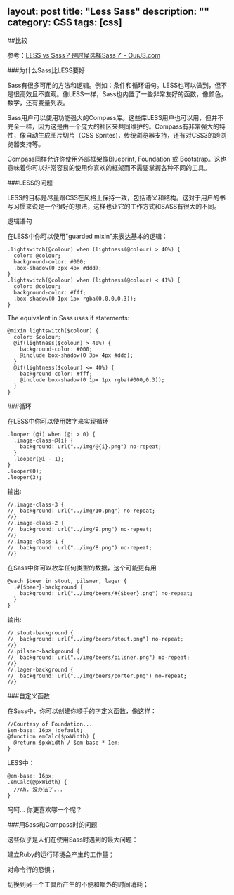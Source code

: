 layout: post
title: "Less Sass"
description: ""
category: CSS
tags: [css]
---
##比较

参考：[LESS vs Sass？是时侯选择Sass了 - OurJS.com](http://ourjs.com/detail/52e096ce4534c0d806000003)

###为什么Sass比LESS要好

Sass有很多可用的方法和逻辑。例如：条件和循环语句。LESS也可以做到，但不是很高效且不直观。像LESS一样，Sass也内置了一些非常友好的函数，像颜色，数字，还有变量列表。

Sass用户可以使用功能强大的Compass库。这些库LESS用户也可以用，但并不完全一样，因为这是由一个庞大的社区来共同维护的。Compass有非常强大的特性，像自动生成图片切片（CSS Sprites)，传统浏览器支持，还有对CSS3的跨浏览器支持等。

<!-- more -->

Compass同样允许你使用外部框架像Blueprint, Foundation 或 Bootstrap。这也意味着你可以非常容易的使用你喜欢的框架而不需要掌握各种不同的工具。

###LESS的问题

LESS的目标是尽量跟CSS在风格上保持一致，包括语义和结构。这对于用户的书写习惯来说是一个很好的想法，这样也让它的工作方式和SASS有很大的不同。

逻辑语句

在LESS中你可以使用"guarded mixin"来表达基本的逻辑：

    .lightswitch(@colour) when (lightness(@colour) > 40%) {
      color: @colour;
      background-color: #000;
      .box-shadow(0 3px 4px #ddd);
    }
    .lightswitch(@colour) when (lightness(@colour) < 41%) {
      color: @colour;
      background-color: #fff;
      .box-shadow(0 1px 1px rgba(0,0,0,0.3));
    }

The equivalent in Sass uses if statements:

    @mixin lightswitch($colour) {
      color: $colour;
      @if(lightness($colour) > 40%) {
        background-color: #000;
        @include box-shadow(0 3px 4px #ddd);
      }
      @if(lightness($colour) <= 40%) {
        background-color: #fff;
        @include box-shadow(0 1px 1px rgba(#000,0.3));
      }
    }

###循环

在LESS中你可以使用数字来实现循环

    .looper (@i) when (@i > 0) {
      .image-class-@{i} {
        background: url("../img/@{i}.png") no-repeat;
      }
      .looper(@i - 1);
    }
    .looper(0);
    .looper(3);

输出:

    //.image-class-3 {
    //  background: url("../img/10.png") no-repeat;
    //}
    //.image-class-2 {
    //  background: url("../img/9.png") no-repeat;
    //}
    //.image-class-1 {
    //  background: url("../img/8.png") no-repeat;
    //}

在Sass中你可以枚举任何类型的数据，这个可能更有用

    @each $beer in stout, pilsner, lager {
      .#{$beer}-background {
        background: url("../img/beers/#{$beer}.png") no-repeat;
      }
    }


输出:

    //.stout-background {
    //  background: url("../img/beers/stout.png") no-repeat;
    //}
    //.pilsner-background {
    //  background: url("../img/beers/pilsner.png") no-repeat;
    //}
    //.lager-background {
    //  background: url("../img/beers/porter.png") no-repeat;
    //}

###自定义函数

在Sass中，你可以创建你顺手的字定义函数，像这样：

    //Courtesy of Foundation... 
    $em-base: 16px !default;
    @function emCalc($pxWidth) {
      @return $pxWidth / $em-base * 1em;
    }

LESS中：

    @em-base: 16px;
    .emCalc(@pxWidth) {
      //Ah. 没办法了...
    }

呵呵… 你更喜欢哪一个呢？

###用Sass和Compass时的问题

这些似乎是人们在使用Sass时遇到的最大问题：

建立Ruby的运行环境会产生的工作量；

对命令行的恐惧；

切换到另一个工具所产生的不便和额外的时间消耗；
